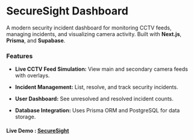 # SecureSight Dashboard

A modern security incident dashboard for monitoring CCTV feeds, managing incidents, and visualizing camera activity. Built with **Next.js**, **Prisma**, and **Supabase**.

### Features
- **Live CCTV Feed Simulation:** View main and secondary camera feeds with overlays.

- **Incident Management:** List, resolve, and track security incidents.

- **User Dashboard:** See unresolved and resolved incident counts.

- **Database Integration:** Uses Prisma ORM and PostgreSQL for data storage.

#### Live Demo : [SecureSight]()